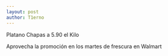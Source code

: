 ```yaml
---
layout: post
author: T1erno
---
```

Platano Chapas a 5.90 el Kilo

Aprovecha la promoción en los martes de frescura en Walmart